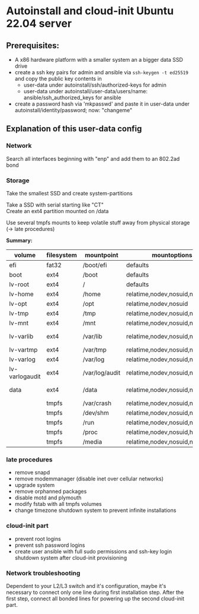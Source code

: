 # Autoinstall and cloud-init Ubuntu 22.04 server

## Prerequisites:
- A x86 hardware platform with a smaller system an a bigger data SSD drive 
- create a ssh key pairs for admin and ansible via `ssh-keygen -t ed25519` and copy the public key contents in
  - user-data under autoinstall/ssh/authorized-keys for admin
  - user-data under autoinstall/user-data/users/name: ansible/ssh_authorized_keys for ansible
- create a password hash via 'mkpasswd' and paste it in user-data under autoinstall/identity/password; now: "changeme"

## Explanation of this user-data config

### Network
Search all interfaces beginning with "enp" and add them to an 802.2ad bond

### Storage
Take the smallest SSD and create system-partitions

Take a SSD with serial starting like "CT"  
Create an ext4 partition mounted on /data  

Use several tmpfs mounts to keep volatile stuff away from physical storage (-> late procedures)  

**Summary:**

| volume          | filesystem | mountpoint     | mountoptions                    |size           |
|-----------------|------------|----------------|---------------------------------|---------------|
| efi             | fat32      | /boot/efi      | defaults                        | 1GB           |
| boot            | ext4       | /boot          | defaults                        | 2GB           |
| lv-root         | ext4       | /              | defaults                        | 20GB          |
| lv-home         | ext4       | /home          | relatime,nodev,nosuid,noexec    | 10GB          |
| lv-opt          | ext4       | /opt           | relatime,nodev,nosuid           | 5GB           |
| lv-tmp          | ext4       | /tmp           | relatime,nodev,nosuid,noexec    | 5GB           |
| lv-mnt          | ext4       | /mnt           | relatime,nodev,nosuid,noexec    | 4KB           |
| lv-varlib       | ext4       | /var/lib       | relatime,nodev,nosuid,noexec    | rest of space |
| lv-vartmp       | ext4       | /var/tmp       | relatime,nodev,nosuid,noexec    | 10GB          |
| lv-varlog       | ext4       | /var/log       | relatime,nodev,nosuid,noexec    | 10GB          |
| lv-varlogaudit  | ext4       | /var/log/audit | relatime,nodev,nosuid,noexec    | 10GB          |
| data            | ext4       | /data          | relatime,nodev,nosuid,noexec    | full size     |
|                 | tmpfs      | /var/crash     | relatime,nodev,nosuid,noexec    | 100MB         |
|                 | tmpfs      | /dev/shm       | relatime,nodev,nosuid,noexec    | 512MB         |
|                 | tmpfs      | /run           | relatime,nodev,nosuid,noexec    | 100MB         |
|                 | tmpfs      | /proc          | relatime,nodev,nosuid,hidepid=2 |               |
|                 | tmpfs      | /media         | relatime,nodev,nosuid,noexec    | 4KB           |



### late procedures
- remove snapd
- remove modemmanager (disable inet over cellular networks)
- upgrade system
- remove orphanned packages
- disable motd and plymouth
- modify fstab with all tmpfs volumes
- change timezone
shutdown system to prevent infinite installations

### cloud-init part

- prevent root logins
- prevent ssh password logins
- create user ansible with full sudo permissions and ssh-key login
shutdown system after cloud-init provisioning

### Network troubleshooting
Dependent to your L2/L3 switch and it's configuration, maybe it's necessary to connect only one line during first installation step. After the first step, connect all bonded lines for powering up the second cloud-init part. 
